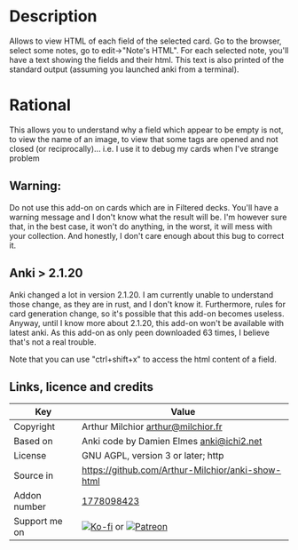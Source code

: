 # Description
Allows to view HTML of each field of the selected card. Go to the
browser, select some notes, go to edit->"Note's HTML". For each
selected note, you'll have a text showing the fields and their
html. This text is also printed of the standard output (assuming you
launched anki from a terminal).
# Rational
This allows you to understand why a field which appear to be empty is
not, to view the name of an image, to view that some tags are opened
and not closed (or reciprocally)... i.e. I use it to debug my cards
when I've strange problem

## Warning:

Do not use this add-on on cards which are in Filtered decks. You'll
have a warning message and I don't know what the result will be. I'm
however sure that, in the best case, it won't do anything, in the
worst, it will mess with your collection. And honestly, I don't care
enough about this bug to correct it.

## Anki > 2.1.20
Anki changed a lot in version 2.1.20. I am currently unable to
understand those change, as they are in rust, and I don't know
it. Furthermore, rules for card generation change, so it's possible
that this add-on becomes useless. Anyway, until I know more about
2.1.20, this add-on won't be available with latest anki. As this
add-on as only peen downloaded 63 times, I believe that's not a real trouble.

Note that you can use "ctrl+shift+x" to access the html content of a field.
## Links, licence and credits

Key         |Value
------------|-------------------------------------------------------------------
Copyright   |Arthur Milchior <arthur@milchior.fr>
Based on    |Anki code by Damien Elmes <anki@ichi2.net>
License     |GNU AGPL, version 3 or later; http|//www.gnu.org/licenses/agpl.html
Source in   | https://github.com/Arthur-Milchior/anki-show-html
Addon number| [1778098423](https://ankiweb.net/shared/info/1778098423)
Support me on| [![Ko-fi](https://ko-fi.com/img/Kofi_Logo_Blue.svg)](https://Ko-fi.com/arthurmilchior) or [![Patreon](http://www.milchior.fr/patreon.png)](https://www.patreon.com/bePatron?u=146206)
